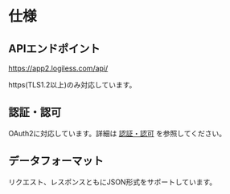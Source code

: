 

仕様
==


APIエンドポイント
----------


https://app2.logiless.com/api/


https(TLS1.2以上)のみ対応しています。


認証・認可
-----


OAuth2に対応しています。詳細は [認証・認可](authentication.md) を参照してください。


データフォーマット
---------


リクエスト、レスポンスともにJSON形式をサポートしています。




